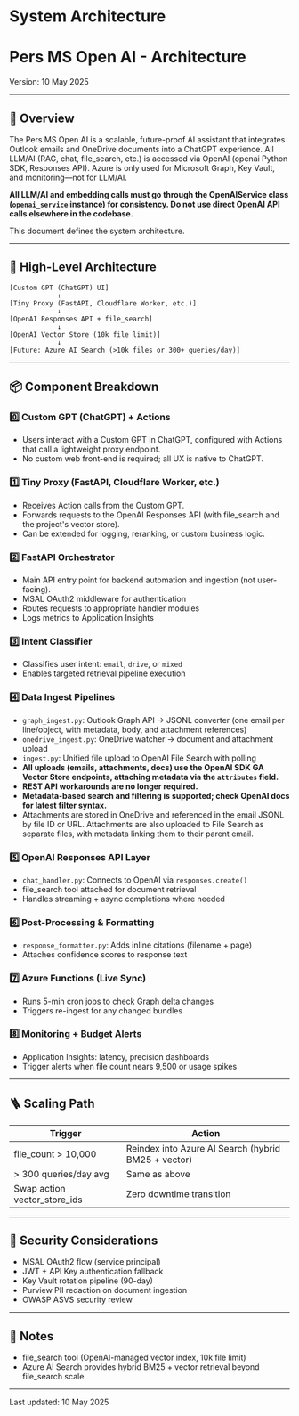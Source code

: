 # System Architecture

# Pers MS Open AI - Architecture

Version: 10 May 2025

---

## 🎯 Overview

The Pers MS Open AI is a scalable, future-proof AI assistant that integrates Outlook emails and OneDrive documents into a ChatGPT experience. All LLM/AI (RAG, chat, file_search, etc.) is accessed via OpenAI (openai Python SDK, Responses API). Azure is only used for Microsoft Graph, Key Vault, and monitoring—not for LLM/AI.

**All LLM/AI and embedding calls must go through the OpenAIService class (`openai_service` instance) for consistency. Do not use direct OpenAI API calls elsewhere in the codebase.**

This document defines the system architecture.

---

## 🧩 High-Level Architecture

```
[Custom GPT (ChatGPT) UI]
            ↓
[Tiny Proxy (FastAPI, Cloudflare Worker, etc.)]
            ↓
[OpenAI Responses API + file_search]
            ↓
[OpenAI Vector Store (10k file limit)]
            ↓
[Future: Azure AI Search (>10k files or 300+ queries/day)]
```

---

## 📦 Component Breakdown

### 0️⃣ Custom GPT (ChatGPT) + Actions

* Users interact with a Custom GPT in ChatGPT, configured with Actions that call a lightweight proxy endpoint.
* No custom web front-end is required; all UX is native to ChatGPT.

### 1️⃣ Tiny Proxy (FastAPI, Cloudflare Worker, etc.)

* Receives Action calls from the Custom GPT.
* Forwards requests to the OpenAI Responses API (with file_search and the project's vector store).
* Can be extended for logging, reranking, or custom business logic.

### 2️⃣ FastAPI Orchestrator

* Main API entry point for backend automation and ingestion (not user-facing).
* MSAL OAuth2 middleware for authentication
* Routes requests to appropriate handler modules
* Logs metrics to Application Insights

### 3️⃣ Intent Classifier

* Classifies user intent: `email`, `drive`, or `mixed`
* Enables targeted retrieval pipeline execution

### 4️⃣ Data Ingest Pipelines

* `graph_ingest.py`: Outlook Graph API → JSONL converter (one email per line/object, with metadata, body, and attachment references)
* `onedrive_ingest.py`: OneDrive watcher → document and attachment upload
* `ingest.py`: Unified file upload to OpenAI File Search with polling
* **All uploads (emails, attachments, docs) use the OpenAI SDK GA Vector Store endpoints, attaching metadata via the `attributes` field.**
* **REST API workarounds are no longer required.**
* **Metadata-based search and filtering is supported; check OpenAI docs for latest filter syntax.**
* Attachments are stored in OneDrive and referenced in the email JSONL by file ID or URL. Attachments are also uploaded to File Search as separate files, with metadata linking them to their parent email.

### 5️⃣ OpenAI Responses API Layer

* `chat_handler.py`: Connects to OpenAI via `responses.create()`
* file\_search tool attached for document retrieval
* Handles streaming + async completions where needed

### 6️⃣ Post-Processing & Formatting

* `response_formatter.py`: Adds inline citations (filename + page)
* Attaches confidence scores to response text

### 7️⃣ Azure Functions (Live Sync)

* Runs 5-min cron jobs to check Graph delta changes
* Triggers re-ingest for any changed bundles

### 8️⃣ Monitoring + Budget Alerts

* Application Insights: latency, precision dashboards
* Trigger alerts when file count nears 9,500 or usage spikes

---

## 🪜 Scaling Path

| Trigger                        | Action                                              |
| ------------------------------ | --------------------------------------------------- |
| file\_count > 10,000           | Reindex into Azure AI Search (hybrid BM25 + vector) |
| > 300 queries/day avg          | Same as above                                       |
| Swap action vector\_store\_ids | Zero downtime transition                            |

---

## 🔐 Security Considerations

* MSAL OAuth2 flow (service principal)
* JWT + API Key authentication fallback
* Key Vault rotation pipeline (90-day)
* Purview PII redaction on document ingestion
* OWASP ASVS security review

---

## 📝 Notes

* file\_search tool (OpenAI-managed vector index, 10k file limit)
* Azure AI Search provides hybrid BM25 + vector retrieval beyond file\_search scale

---

Last updated: 10 May 2025
